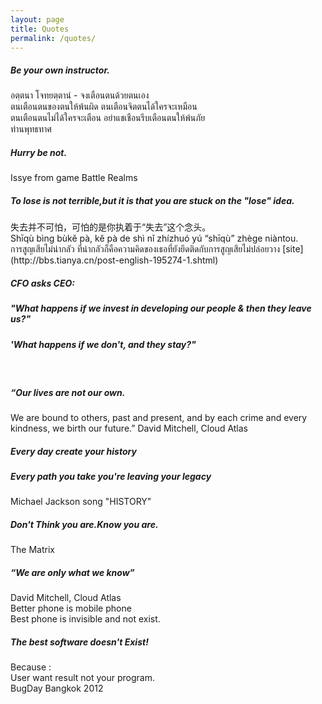 ```yaml
---
layout: page
title: Quotes
permalink: /quotes/
---
```


<h5>Be your own instructor.</h5>
อตฺตนา โจทยตฺตานํ - จงเตือนตนด้วยตนเอง

<br>
ตนเตือนตนของตนให้พ้นผิด    ตนเตือนจิตตนได้ใครจะเหมือน<br>
ตนเตือนตนไม่ได้ใครจะเตือน   อย่าแชเชือนรีบเตือนตนให้พ้นภัย<br>
ท่านพุทธทาศ

<br>
<h5>Hurry be not.</h5>
Issye from game Battle Realms

<br>
<h5>To lose is not terrible,but it is that you are stuck on the "lose" idea.</h5>
失去并不可怕，可怕的是你执着于“失去”这个念头。<br>
Shīqù bìng bùkě pà, kě pà de shì nǐ zhízhuó yú “shīqù” zhège niàntou.<br>
การสูญเสียไม่น่ากลัว ที่น่ากลัวก็คือความคิดของเธอที่ยังยึดติดกับการสูญเสียไม่ปล่อยวาง 
[site](http://bbs.tianya.cn/post-english-195274-1.shtml)

<br>
<h5>CFO asks CEO:</h5> 
<h5>"What happens if we invest in developing our people & then they leave us?"</h5> 
<h5>'What happens if we don't, and they stay?"</h5>

<br>
<h5>“Our lives are not our own.</h5> 
We are bound to others, past and present, and by each crime and every kindness, we birth our future.” 
David Mitchell, Cloud Atlas

<br>
<h5>Every day create your history</h5>
<h5>Every path you take you're leaving your legacy</h5>
Michael Jackson song "HISTORY"

<br>
<h5>Don't Think you are.Know you are.</h5>
The Matrix

<br>
<h5>“We are only what we know” </h5>
David Mitchell, Cloud Atlas

<br>
Better phone is mobile phone<br> 
Best phone is invisible and not exist.<br>
<h5>The best software doesn't Exist!</h5>
Because : <br>
User want result not your program.<br>
BugDay Bangkok 2012